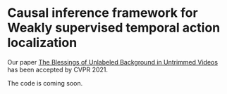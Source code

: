 # Causal inference framework for Weakly supervised temporal action localization

Our paper [The Blessings of Unlabeled Background in Untrimmed Videos](https://arxiv.org/abs/2103.13183) has been accepted by CVPR 2021.

The code is coming soon.
